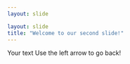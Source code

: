 ```yaml
---
layout: slide

layout: slide
title: "Welcome to our second slide!"
---
```

Your text
Use the left arrow to go back!